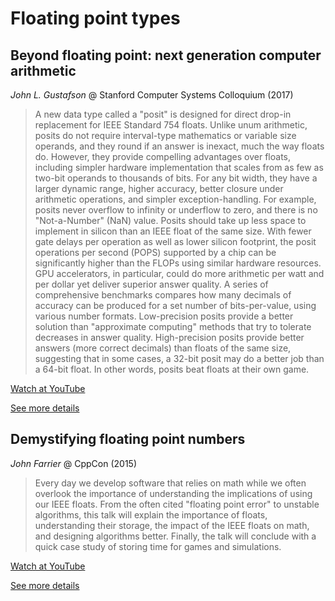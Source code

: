 # Floating point types
## Beyond floating point: next generation computer arithmetic

*John L. Gustafson* @ Stanford Computer Systems Colloquium (2017)

> A new data type called a "posit" is designed for direct drop-in replacement for IEEE Standard 754 floats. Unlike unum arithmetic, posits do not require interval-type mathematics or variable size operands, and they round if an answer is inexact, much the way floats do. However, they provide compelling advantages over floats, including simpler hardware implementation that scales from as few as two-bit operands to thousands of bits. For any bit width, they have a larger dynamic range, higher accuracy, better closure under arithmetic operations, and simpler exception-handling. For example, posits never overflow to infinity or underflow to zero, and there is no "Not-a-Number" (NaN) value. Posits should take up less space to implement in silicon than an IEEE float of the same size. With fewer gate delays per operation as well as lower silicon footprint, the posit operations per second (POPS) supported by a chip can be significantly higher than the FLOPs using similar hardware resources. GPU accelerators, in particular, could do more arithmetic per watt and per dollar yet deliver superior answer quality. A series of comprehensive benchmarks compares how many decimals of accuracy can be produced for a set number of bits-per-value, using various number formats. Low-precision posits provide a better solution than "approximate computing" methods that try to tolerate decreases in answer quality. High-precision posits provide better answers (more correct decimals) than floats of the same size, suggesting that in some cases, a 32-bit posit may do a better job than a 64-bit float. In other words, posits beat floats at their own game. 

[Watch at YouTube](https://www.youtube.com/watch?v=aP0Y1uAA-2Y)

[See more details](http://web.stanford.edu/class/ee380/Abstracts/170201.html)

## Demystifying floating point numbers

*John Farrier* @ CppCon (2015)

> Every day we develop software that relies on math while we often overlook the importance of understanding the implications of using our IEEE floats. From the often cited "floating point error" to unstable algorithms, this talk will explain the importance of floats, understanding their storage, the impact of the IEEE floats on math, and designing algorithms better. Finally, the talk will conclude with a quick case study of storing time for games and simulations.

[Watch at YouTube](https://www.youtube.com/watch?v=k12BJGSc2Nc)

[See more details](https://cppcon2015.sched.com/event/3vn4/demystifying-floating-point-numbers)

